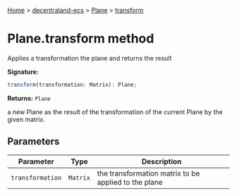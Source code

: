 [Home](./index) &gt; [decentraland-ecs](./decentraland-ecs.md) &gt; [Plane](./decentraland-ecs.plane.md) &gt; [transform](./decentraland-ecs.plane.transform.md)

# Plane.transform method

Applies a transformation the plane and returns the result

**Signature:**
```javascript
transform(transformation: Matrix): Plane;
```
**Returns:** `Plane`

a new Plane as the result of the transformation of the current Plane by the given matrix.

## Parameters

|  Parameter | Type | Description |
|  --- | --- | --- |
|  `transformation` | `Matrix` | the transformation matrix to be applied to the plane |

